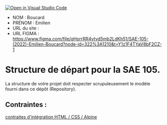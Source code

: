 [![Open in Visual Studio Code](https://classroom.github.com/assets/open-in-vscode-c66648af7eb3fe8bc4f294546bfd86ef473780cde1dea487d3c4ff354943c9ae.svg)](https://classroom.github.com/online_ide?assignment_repo_id=9702740&assignment_repo_type=AssignmentRepo)
- NOM : Boucard 
- PRÉNOM : Emilien
- URL du site : 
- URL FIGMA : https://www.figma.com/file/qHorrRR4vtvd5mb2LdKh51/SAE-105-(2022)-Emilien-Boucard?node-id=322%3A1210&t=Y1z1F4TYaV8bF2CZ-1

# Structure de départ pour la SAE 105.

La structure de votre projet doit respecter scrupuleusement le modèle fourni dans ce dépôt (Repository).

## Contraintes :
[contraites d'intégration HTML / CSS / Alpine](https://moodle.univ-fcomte.fr/mod/page/view.php?id=645799)
